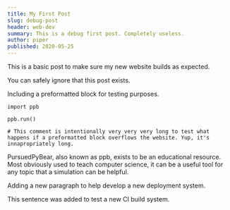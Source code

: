 ```yaml
---
title: My First Post
slug: debug-post
header: web-dev
summary: This is a debug first post. Completely useless.
author: piper
published: 2020-05-25
---
```


This is a basic post to make sure my new website builds as expected.

You can safely ignore that this post exists.

Including a preformatted block for testing purposes.

    import ppb
    
    ppb.run()
    
    # This comment is intentionally very very very long to test what happens if a preformatted block overflows the website. Yup, it's innapropriately long.

PursuedPyBear, also known as ppb, exists to be an educational resource. Most
obviously used to teach computer science, it can be a useful tool for any topic
that a simulation can be helpful.

Adding a new paragraph to help develop a new deployment system.

This sentence was added to test a new CI build system.
